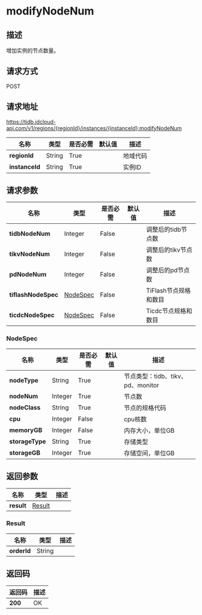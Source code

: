 # modifyNodeNum


## 描述
增加实例的节点数量。

## 请求方式
POST

## 请求地址
https://tidb.jdcloud-api.com/v1/regions/{regionId}/instances/{instanceId}:modifyNodeNum

|名称|类型|是否必需|默认值|描述|
|---|---|---|---|---|
|**regionId**|String|True| |地域代码|
|**instanceId**|String|True| |实例ID|

## 请求参数
|名称|类型|是否必需|默认值|描述|
|---|---|---|---|---|
|**tidbNodeNum**|Integer|False| |调整后的tidb节点数|
|**tikvNodeNum**|Integer|False| |调整后的tikv节点数|
|**pdNodeNum**|Integer|False| |调整后的pd节点数|
|**tiflashNodeSpec**|[NodeSpec](modifynodenum#nodespec)|False| |TiFlash节点规格和数目|
|**ticdcNodeSpec**|[NodeSpec](modifynodenum#nodespec)|False| |Ticdc节点规格和数目|

### <div id="nodespec">NodeSpec</div>
|名称|类型|是否必需|默认值|描述|
|---|---|---|---|---|
|**nodeType**|String|True| |节点类型：tidb、tikv、pd、monitor|
|**nodeNum**|Integer|True| |节点数|
|**nodeClass**|String|True| |节点的规格代码|
|**cpu**|Integer|False| |cpu核数|
|**memoryGB**|Integer|False| |内存大小，单位GB|
|**storageType**|String|True| |存储类型|
|**storageGB**|Integer|True| |存储空间，单位GB|

## 返回参数
|名称|类型|描述|
|---|---|---|
|**result**|[Result](modifynodenum#result)| |

### <div id="result">Result</div>
|名称|类型|描述|
|---|---|---|
|**orderId**|String| |

## 返回码
|返回码|描述|
|---|---|
|**200**|OK|
